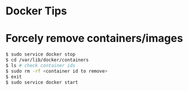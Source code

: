 # Docker Tips



# Forcely remove containers/images
```sh
$ sudo service docker stop
$ cd /var/lib/docker/containers
$ ls # check container ids
$ sudo rm -rf <container id to remove>
$ exit
$ sudo service docker start 
``` 